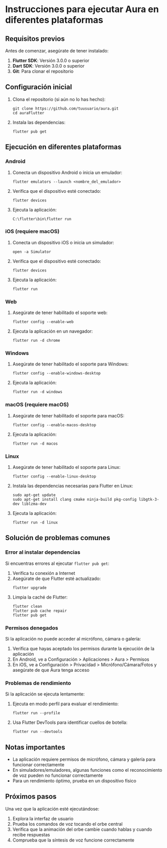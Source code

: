 # Instrucciones para ejecutar Aura en diferentes plataformas

## Requisitos previos

Antes de comenzar, asegúrate de tener instalado:

1. **Flutter SDK**: Versión 3.0.0 o superior
2. **Dart SDK**: Versión 3.0.0 o superior
3. **Git**: Para clonar el repositorio

## Configuración inicial

1. Clona el repositorio (si aún no lo has hecho):
   ```
   git clone https://github.com/tuusuario/aura.git
   cd auraFlutter
   ```

2. Instala las dependencias:
   ```
   flutter pub get
   ```

## Ejecución en diferentes plataformas

### Android

1. Conecta un dispositivo Android o inicia un emulador:
   ```
   flutter emulators --launch <nombre_del_emulador>
   ```
   
2. Verifica que el dispositivo esté conectado:
   ```
   flutter devices
   ```
   
3. Ejecuta la aplicación:
   ```
   C:\flutter\bin\flutter run
   ```

### iOS (requiere macOS)

1. Conecta un dispositivo iOS o inicia un simulador:
   ```
   open -a Simulator
   ```
   
2. Verifica que el dispositivo esté conectado:
   ```
   flutter devices
   ```
   
3. Ejecuta la aplicación:
   ```
   flutter run
   ```

### Web

1. Asegúrate de tener habilitado el soporte web:
   ```
   flutter config --enable-web
   ```
   
2. Ejecuta la aplicación en un navegador:
   ```
   flutter run -d chrome
   ```

### Windows

1. Asegúrate de tener habilitado el soporte para Windows:
   ```
   flutter config --enable-windows-desktop
   ```
   
2. Ejecuta la aplicación:
   ```
   flutter run -d windows
   ```

### macOS (requiere macOS)

1. Asegúrate de tener habilitado el soporte para macOS:
   ```
   flutter config --enable-macos-desktop
   ```
   
2. Ejecuta la aplicación:
   ```
   flutter run -d macos
   ```

### Linux

1. Asegúrate de tener habilitado el soporte para Linux:
   ```
   flutter config --enable-linux-desktop
   ```
   
2. Instala las dependencias necesarias para Flutter en Linux:
   ```
   sudo apt-get update
   sudo apt-get install clang cmake ninja-build pkg-config libgtk-3-dev liblzma-dev
   ```
   
3. Ejecuta la aplicación:
   ```
   flutter run -d linux
   ```

## Solución de problemas comunes

### Error al instalar dependencias

Si encuentras errores al ejecutar `flutter pub get`:

1. Verifica tu conexión a Internet
2. Asegúrate de que Flutter esté actualizado:
   ```
   flutter upgrade
   ```
3. Limpia la caché de Flutter:
   ```
   flutter clean
   flutter pub cache repair
   flutter pub get
   ```

### Permisos denegados

Si la aplicación no puede acceder al micrófono, cámara o galería:

1. Verifica que hayas aceptado los permisos durante la ejecución de la aplicación
2. En Android, ve a Configuración > Aplicaciones > Aura > Permisos
3. En iOS, ve a Configuración > Privacidad > Micrófono/Cámara/Fotos y asegúrate de que Aura tenga acceso

### Problemas de rendimiento

Si la aplicación se ejecuta lentamente:

1. Ejecuta en modo perfil para evaluar el rendimiento:
   ```
   flutter run --profile
   ```
2. Usa Flutter DevTools para identificar cuellos de botella:
   ```
   flutter run --devtools
   ```

## Notas importantes

- La aplicación requiere permisos de micrófono, cámara y galería para funcionar correctamente
- En simuladores/emuladores, algunas funciones como el reconocimiento de voz pueden no funcionar correctamente
- Para un rendimiento óptimo, prueba en un dispositivo físico

## Próximos pasos

Una vez que la aplicación esté ejecutándose:

1. Explora la interfaz de usuario
2. Prueba los comandos de voz tocando el orbe central
3. Verifica que la animación del orbe cambie cuando hablas y cuando recibe respuestas
4. Comprueba que la síntesis de voz funcione correctamente 